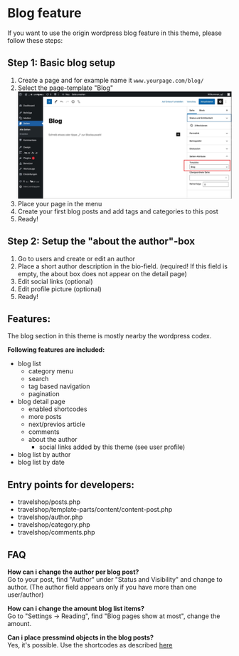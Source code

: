 # Blog feature
If you want to use the origin wordpress blog feature in this theme,
please follow these steps:

## Step 1: Basic blog setup
1. Create a page and for example name it ```www.yourpage.com/blog/```
2. Select the page-template "Blog"
![screenshot](./assets/blog-page-template.jpg)
3. Place your page in the menu
4. Create your first blog posts and add tags and categories to this post
7. Ready!

## Step 2: Setup the "about the author"-box
1. Go to users and create or edit an author
2. Place a short author description in the bio-field. 
   (required! If this field is empty, the about box does not appear on the detail page)
3. Edit social links (optional)
4. Edit profile picture (optional)
5. Ready!

## Features:
The blog section in this theme is mostly nearby the wordpress codex. 

**Following features are included:**

* blog list
  * category menu
  * search
  * tag based navigation  
  * pagination
* blog detail page
    * enabled shortcodes
    * more posts
    * next/previos article
    * comments
    * about the author
        * social links added by this theme (see user profile)
* blog list by author
* blog list by date

## Entry points for developers:
* travelshop/posts.php
* travelshop/template-parts/content/content-post.php
* travelshop/author.php
* travelshop/category.php
* travelshop/comments.php

## FAQ
**How can i change the author per blog post?**<br>
Go to your post, find "Author" under "Status and Visibility" and change to author. 
(The author field appears only if you have more than one user/author)

**How can i change the amount blog list items?**<br>
Go to "Settings -> Reading", find "Blog pages show at most", change the amount.

**Can i place pressmind objects in the blog posts?**<br>
Yes, it's possible. Use the shortcodes as described [here](readme-shortcodes.md)
